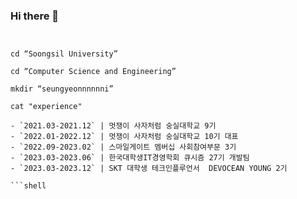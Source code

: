 ### Hi there 👋

<!--
**seungyeonnnnnni/seungyeonnnnnni** is a ✨ _special_ ✨ repository because its `README.md` (this file) appears on your GitHub profile.

Here are some ideas to get you started:

- 🔭 I’m currently working on ...
- 🌱 I’m currently learning ...
- 👯 I’m looking to collaborate on ...
- 🤔 I’m looking for help with ...
- 💬 Ask me about ...
- 📫 How to reach me: ...
- 😄 Pronouns: ...
- ⚡ Fun fact: ...
-->

```shell


cd “Soongsil University”

cd “Computer Science and Engineering”

mkdir “seungyeonnnnnni”

cat "experience"

- `2021.03-2021.12` | 멋쟁이 사자처럼 숭실대학교 9기
- `2022.01-2022.12` | 멋쟁이 사자처럼 숭실대학교 10기 대표
- `2022.09-2023.02` | 스마일게이트 멤버십 사회참여부문 3기
- `2023.03-2023.06` | 한국대학생IT경영학회 큐시즘 27기 개발팀
- `2023.03-2023.12` | SKT 대학생 테크인플루언서  DEVOCEAN YOUNG 2기

```shell
